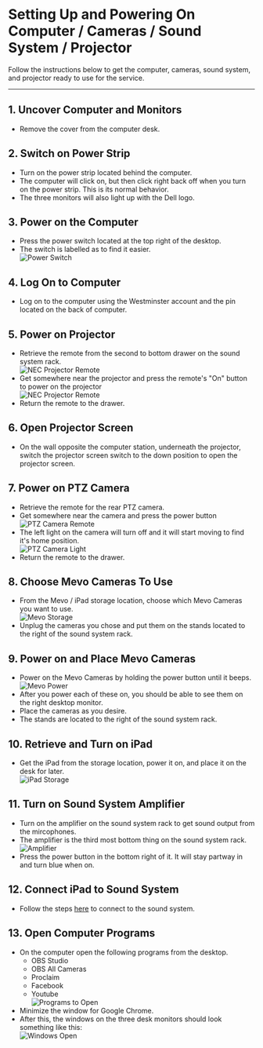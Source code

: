 # Setting Up and Powering On Computer / Cameras / Sound System / Projector

Follow the instructions below to get the computer, cameras, sound system, and projector ready to use for the service.

---

## 1. Uncover Computer and Monitors
 - Remove the cover from the computer desk.

## 2. Switch on Power Strip
 - Turn on the power strip located behind the computer.
 - The computer will click on, but then click right back off when you turn on the power strip. This is its normal behavior.
 - The three monitors will also light up with the Dell logo.

## 3. Power on the Computer
 - Press the power switch located at the top right of the desktop.
 - The switch is labelled as to find it easier.
 <br>![Power Switch](../assets/images/setting-up-powering-on/dell-power-switch%400.5x.png)

## 4. Log On to Computer
 - Log on to the computer using the Westminster account and the pin located on the back of computer.

## 5. Power on Projector
 - Retrieve the remote from the second to bottom drawer on the sound system rack.
 <br>![NEC Projector Remote](../assets/images/setting-up-powering-on/sound-system-rack%400.1x.png)
 - Get somewhere near the projector and press the remote's "On" button to power on the projector
 <br>![NEC Projector Remote](../assets/images/setting-up-powering-on/nec-projector-remore%400.25x.png)
 - Return the remote to the drawer.

## 6. Open Projector Screen
 - On the wall opposite the computer station, underneath the projector, switch the projector screen switch to the down position to open the projector screen.

## 7. Power on PTZ Camera
 - Retrieve the remote for the rear PTZ camera.
 - Get somewhere near the camera and press the power button
 <br>![PTZ Camera Remote](../assets/images/setting-up-powering-on/ptzoptics-remote.png)
 - The left light on the camera will turn off and it will start moving to find it's home position.
 <br>![PTZ Camera Light](../assets/images/setting-up-powering-on/ptz-camera.png)
 - Return the remote to the drawer.

## 8. Choose Mevo Cameras To Use
 - From the Mevo / iPad storage location, choose which Mevo Cameras you want to use.
 <br>![Mevo Storage](../assets/images/setting-up-powering-on/mevos-ipad%400.1x.png)
 - Unplug the cameras you chose and put them on the stands located to the right of the sound system rack.

## 9. Power on and Place Mevo Cameras
 - Power on the Mevo Cameras by holding the power button until it beeps.
    <br>![Mevo Power](../assets/images/setting-up-powering-on/mevo-back%400.5x.png)
 - After you power each of these on, you should be able to see them on the right desktop monitor.
 - Place the cameras as you desire.
 - The stands are located to the right of the sound system rack.

## 10. Retrieve and Turn on iPad
 - Get the iPad from the storage location, power it on, and place it on the desk for later.
 <br>![iPad Storage](../assets/images/setting-up-powering-on/mevos-ipad%400.1x.png)

## 11. Turn on Sound System Amplifier
 - Turn on the amplifier on the sound system rack to get sound output from the mircophones.
 - The amplifier is the third most bottom thing on the sound system rack.
 <br>![Amplifier](../assets/images/setting-up-powering-on/sound-system-rack-amplifier%400_3.png)
 - Press the power button in the bottom right of it. It will stay partway in and turn blue when on.

## 12. Connect iPad to Sound System
 - Follow the steps [here](ipad-sound-system.md) to connect to the sound system.

## 13. Open Computer Programs
 - On the computer open the following programs from the desktop.
    - OBS Studio
    - OBS All Cameras
    - Proclaim
    - Facebook
    - Youtube
    <br>![Programs to Open](../assets/images/setting-up-powering-on/programs.png)
 - Minimize the window for Google Chrome.
 - After this, the windows on the three desk monitors should look something like this:
  <br>![Windows Open](../assets/images/setting-up-powering-on/windows-open.png)

